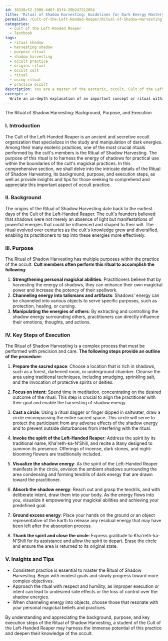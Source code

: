 ```yaml
---
id: 38338c52-2906-4d8f-83f4-20b247312054
title: 'Ritual of Shadow Harvesting: Guidelines for Dark Energy Mastery'
permalink: /Cult-of-the-Left-Handed-Reaper/Ritual-of-Shadow-Harvesting-Guidelines-for-Dark-Energy-Mastery/
categories:
  - Cult of the Left-Handed Reaper
  - Textbook
tags:
  - ritual shadow
  - harvesting shadow
  - purpose ritual
  - shadow harvesting
  - occult practice
  - origins ritual
  - occult cult
  - ritual
  - using ritual
  - practice occult
description: You are a master of the esoteric, occult, Cult of the Left-Handed Reaper and education, you have written many textbooks on the subject in ways that provide students with rich and deep understanding of the subject. You are being asked to write textbook-like sections on a topic and you do it with full context, explainability, and reliability in accuracy to the true facts of the topic at hand, in a textbook style that a student would easily be able to learn from, in a rich, engaging, and contextual way. Always include relevant context (such as formulas and history), related concepts, and in a way that someone can gain deep insights from.
excerpt: > 
  Write an in-depth explanation of an important concept or ritual within the occult practices of the Cult of the Left-Handed Reaper. Provide a detailed description of the background, purpose, and key steps involved in carrying out the selected concept or ritual. Offer insights and tips to help a student gain a comprehensive understanding and appreciation for this specific subtopic within the domain of the Cult of the Left-Handed Reaper and its significance in the overall practice of the occult.
---
```

The Ritual of Shadow Harvesting: Background, Purpose, and Execution

### I. Introduction
The Cult of the Left-Handed Reaper is an ancient and secretive occult organization that specializes in the study and manipulation of dark energies. Among their many esoteric practices, one of the most crucial rituals performed by the cult's members is the Ritual of Shadow Harvesting. The purpose of this ritual is to harness the energy of shadows for practical use within the boundaries of the cult's magickal practices. In this comprehensive section, we shall delve into the intricate details of the Ritual of Shadow Harvesting, its background, purpose, and execution steps, as well as provide insights and tips for those seeking to comprehend and appreciate this important aspect of occult practice.

### II. Background
The origins of the Ritual of Shadow Harvesting date back to the earliest days of the Cult of the Left-Handed Reaper. The cult's founders believed that shadows were not merely an absence of light but manifestations of powerful energies that could be influenced and shaped to their will. The ritual evolved over centuries as the cult's knowledge grew and diversified, enabling its practitioners to tap into these energies more effectively.

### III. Purpose
The Ritual of Shadow Harvesting has multiple purposes within the practice of the occult. **Cult members often perform this ritual to accomplish the following**:

1. **Strengthening personal magickal abilities**: Practitioners believe that by harvesting the energy of shadows, they can enhance their own magickal power and increase the potency of their spellwork.
2. **Channeling energy into talismans and artifacts**: Shadows' energy can be channeled into various objects to serve specific purposes, such as protection, healing, or cursing.
3. **Manipulating the energies of others**: By extracting and controlling the shadow energy surrounding others, practitioners can directly influence their emotions, thoughts, and actions.

### IV. Key Steps of Execution
The Ritual of Shadow Harvesting is a complex process that must be performed with precision and care. **The following steps provide an outline of the procedure**:

1. **Prepare the sacred space**: Choose a location that is rich in shadows, such as a forest, darkened room, or underground chamber. Cleanse the area using traditional techniques, including smudging, sprinkling salt, and the invocation of protective spirits or deities.

2. **Focus on intent**: Spend time in meditation, concentrating on the desired outcome of the ritual. This step is crucial to align the practitioner with their goal and enable the harvesting of shadow energy.

3. **Cast a circle**: Using a ritual dagger or finger dipped in saltwater, draw a circle encompassing the entire sacred space. This circle will serve to protect the participant from any adverse effects of the shadow energy and to prevent outside disturbances from interfering with the ritual.

4. **Invoke the spirit of the Left-Handed Reaper**: Address the spirit by its traditional name, Kha'reth-ka-N'Shill, and recite a litany designed to summon its presence. Offerings of incense, dark stones, and night-blooming flowers are traditionally included.

5. **Visualize the shadow energy**: As the spirit of the Left-Handed Reaper manifests in the circle, envision the ambient shadows surrounding the area condensing and forming tendrils of dark energy that are drawn toward the practitioner.

6. **Absorb the shadow energy**: Reach out and grasp the tendrils, and with deliberate intent, draw them into your body. As the energy flows into you, visualize it empowering your magickal abilities and achieving your predefined goal.

7. **Ground excess energy**: Place your hands on the ground or an object representative of the Earth to release any residual energy that may have been left after the absorption process.

8. **Thank the spirit and close the circle**: Express gratitude to Kha'reth-ka-N'Shill for its assistance and allow the spirit to depart. Erase the circle and ensure the area is returned to its original state.

### V. Insights and Tips
- Consistent practice is essential to master the Ritual of Shadow Harvesting. Begin with modest goals and slowly progress toward more complex objectives.
- Approach the ritual with respect and humility, as improper execution or intent can lead to undesired side effects or the loss of control over the shadow energies.
- When channeling energy into objects, choose those that resonate with your personal magickal beliefs and practices.

By understanding and appreciating the background, purpose, and key execution steps of the Ritual of Shadow Harvesting, a student of the Cult of the Left-Handed Reaper may harness the immense potential of this practice and deepen their knowledge of the occult.
